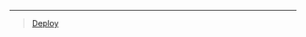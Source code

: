 
***

> [Deploy](https://dashboard.heroku.com/new?template=https://github.com/ravindu01manoj/Deploy-Sew-j)
